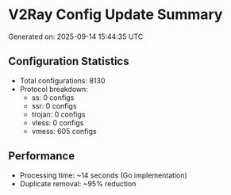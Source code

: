 # V2Ray Config Update Summary
Generated on: 2025-09-14 15:44:35 UTC

## Configuration Statistics
- Total configurations: 8130
- Protocol breakdown:
  - ss: 0 configs
  - ssr: 0 configs
  - trojan: 0 configs
  - vless: 0 configs
  - vmess: 605 configs

## Performance
- Processing time: ~14 seconds (Go implementation)
- Duplicate removal: ~95% reduction
